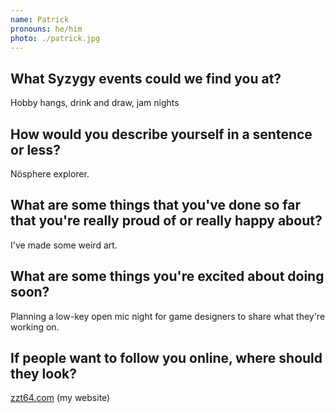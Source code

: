 ```yaml
---
name: Patrick
pronouns: he/him
photo: ./patrick.jpg
---
```


## What Syzygy events could we find you at?
Hobby hangs, drink and draw, jam nights

## How would you describe yourself in a sentence or less?
Nösphere explorer.

## What are some things that you've done so far that you're really proud of or really happy about?
I've made some weird art.

## What are some things you're excited about doing soon?
Planning a low-key open mic night for game designers to share what they're working on.

## If people want to follow you online, where should they look?
[zzt64.com](https://zzt64.com) (my website)
